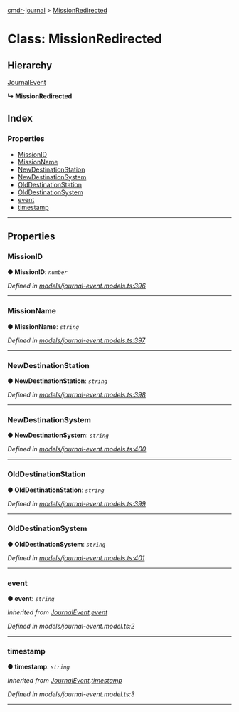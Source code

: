 [cmdr-journal](../README.md) > [MissionRedirected](../classes/missionredirected.md)



# Class: MissionRedirected

## Hierarchy


 [JournalEvent](journalevent.md)

**↳ MissionRedirected**







## Index

### Properties

* [MissionID](missionredirected.md#missionid)
* [MissionName](missionredirected.md#missionname)
* [NewDestinationStation](missionredirected.md#newdestinationstation)
* [NewDestinationSystem](missionredirected.md#newdestinationsystem)
* [OldDestinationStation](missionredirected.md#olddestinationstation)
* [OldDestinationSystem](missionredirected.md#olddestinationsystem)
* [event](missionredirected.md#event)
* [timestamp](missionredirected.md#timestamp)



---
## Properties
<a id="missionid"></a>

###  MissionID

**●  MissionID**:  *`number`* 

*Defined in [models/journal-event.models.ts:396](https://github.com/chrisbruford/cmdr-journal/blob/52f6f4c/src/models/journal-event.models.ts#L396)*





___

<a id="missionname"></a>

###  MissionName

**●  MissionName**:  *`string`* 

*Defined in [models/journal-event.models.ts:397](https://github.com/chrisbruford/cmdr-journal/blob/52f6f4c/src/models/journal-event.models.ts#L397)*





___

<a id="newdestinationstation"></a>

###  NewDestinationStation

**●  NewDestinationStation**:  *`string`* 

*Defined in [models/journal-event.models.ts:398](https://github.com/chrisbruford/cmdr-journal/blob/52f6f4c/src/models/journal-event.models.ts#L398)*





___

<a id="newdestinationsystem"></a>

###  NewDestinationSystem

**●  NewDestinationSystem**:  *`string`* 

*Defined in [models/journal-event.models.ts:400](https://github.com/chrisbruford/cmdr-journal/blob/52f6f4c/src/models/journal-event.models.ts#L400)*





___

<a id="olddestinationstation"></a>

###  OldDestinationStation

**●  OldDestinationStation**:  *`string`* 

*Defined in [models/journal-event.models.ts:399](https://github.com/chrisbruford/cmdr-journal/blob/52f6f4c/src/models/journal-event.models.ts#L399)*





___

<a id="olddestinationsystem"></a>

###  OldDestinationSystem

**●  OldDestinationSystem**:  *`string`* 

*Defined in [models/journal-event.models.ts:401](https://github.com/chrisbruford/cmdr-journal/blob/52f6f4c/src/models/journal-event.models.ts#L401)*





___

<a id="event"></a>

###  event

**●  event**:  *`string`* 

*Inherited from [JournalEvent](journalevent.md).[event](journalevent.md#event)*

*Defined in models/journal-event.model.ts:2*





___

<a id="timestamp"></a>

###  timestamp

**●  timestamp**:  *`string`* 

*Inherited from [JournalEvent](journalevent.md).[timestamp](journalevent.md#timestamp)*

*Defined in models/journal-event.model.ts:3*





___



